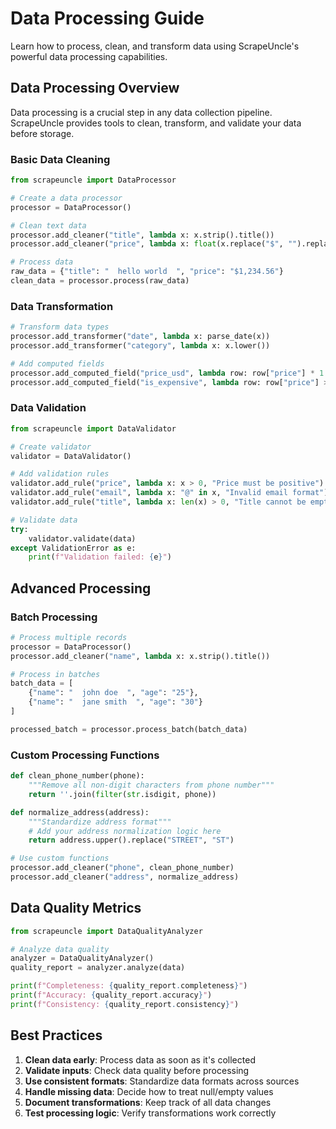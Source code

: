 # Data Processing Guide

Learn how to process, clean, and transform data using ScrapeUncle's powerful data processing capabilities.

## Data Processing Overview

Data processing is a crucial step in any data collection pipeline. ScrapeUncle provides tools to clean, transform, and validate your data before storage.

### Basic Data Cleaning

```python
from scrapeuncle import DataProcessor

# Create a data processor
processor = DataProcessor()

# Clean text data
processor.add_cleaner("title", lambda x: x.strip().title())
processor.add_cleaner("price", lambda x: float(x.replace("$", "").replace(",", "")))

# Process data
raw_data = {"title": "  hello world  ", "price": "$1,234.56"}
clean_data = processor.process(raw_data)
```

### Data Transformation

```python
# Transform data types
processor.add_transformer("date", lambda x: parse_date(x))
processor.add_transformer("category", lambda x: x.lower())

# Add computed fields
processor.add_computed_field("price_usd", lambda row: row["price"] * 1.1)
processor.add_computed_field("is_expensive", lambda row: row["price"] > 100)
```

### Data Validation

```python
from scrapeuncle import DataValidator

# Create validator
validator = DataValidator()

# Add validation rules
validator.add_rule("price", lambda x: x > 0, "Price must be positive")
validator.add_rule("email", lambda x: "@" in x, "Invalid email format")
validator.add_rule("title", lambda x: len(x) > 0, "Title cannot be empty")

# Validate data
try:
    validator.validate(data)
except ValidationError as e:
    print(f"Validation failed: {e}")
```

## Advanced Processing

### Batch Processing

```python
# Process multiple records
processor = DataProcessor()
processor.add_cleaner("name", lambda x: x.strip().title())

# Process in batches
batch_data = [
    {"name": "  john doe  ", "age": "25"},
    {"name": "  jane smith  ", "age": "30"}
]

processed_batch = processor.process_batch(batch_data)
```

### Custom Processing Functions

```python
def clean_phone_number(phone):
    """Remove all non-digit characters from phone number"""
    return ''.join(filter(str.isdigit, phone))

def normalize_address(address):
    """Standardize address format"""
    # Add your address normalization logic here
    return address.upper().replace("STREET", "ST")

# Use custom functions
processor.add_cleaner("phone", clean_phone_number)
processor.add_cleaner("address", normalize_address)
```

## Data Quality Metrics

```python
from scrapeuncle import DataQualityAnalyzer

# Analyze data quality
analyzer = DataQualityAnalyzer()
quality_report = analyzer.analyze(data)

print(f"Completeness: {quality_report.completeness}")
print(f"Accuracy: {quality_report.accuracy}")
print(f"Consistency: {quality_report.consistency}")
```

## Best Practices

1. **Clean data early**: Process data as soon as it's collected
2. **Validate inputs**: Check data quality before processing
3. **Use consistent formats**: Standardize data formats across sources
4. **Handle missing data**: Decide how to treat null/empty values
5. **Document transformations**: Keep track of all data changes
6. **Test processing logic**: Verify transformations work correctly 